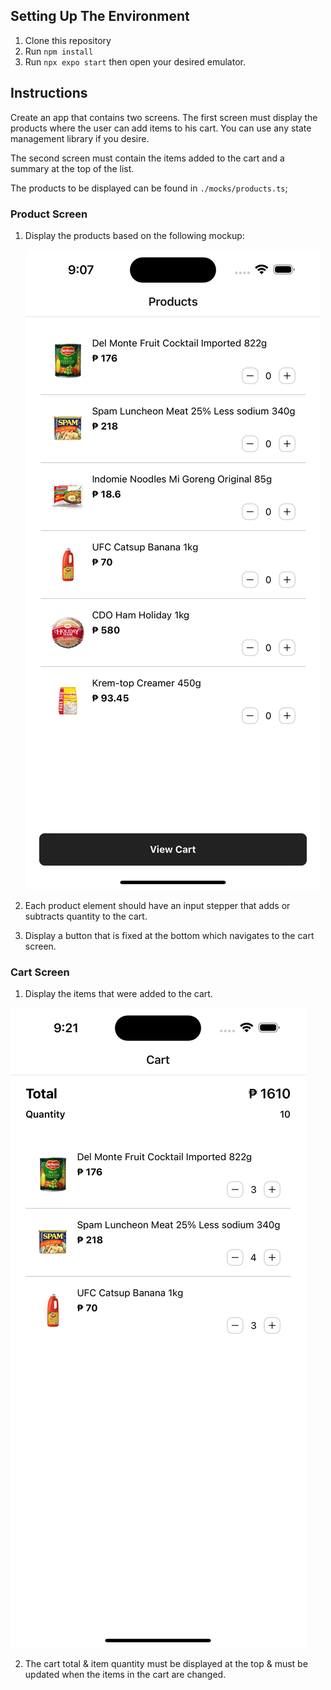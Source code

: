 ## Setting Up The Environment

1. Clone this repository
2. Run `npm install`
3. Run `npx expo start` then open your desired emulator.


## Instructions

Create an app that contains two screens. The first screen must display the products where the user can add items to his cart. You can use any state management library if you desire.

The second screen must contain the items added to the cart and a summary at the top of the list.

The products to be displayed can be found in `./mocks/products.ts`;

### Product Screen
1. Display the products based on the following mockup:

   ![alt text](https://github.com/jtalan-mysuki/my-ecommerce-app/blob/master/assets/product_screen.png?raw=true)

2. Each product element should have an input stepper that adds or subtracts quantity to the cart.
3. Display a button that is fixed at the bottom which navigates to the cart screen.

### Cart Screen
1. Display the items that were added to the cart.

  ![alt text](https://github.com/jtalan-mysuki/my-ecommerce-app/blob/master/assets/cart_screen.png?raw=true)

2. The cart total & item quantity must be displayed at the top & must be updated when the items in the cart are changed.
